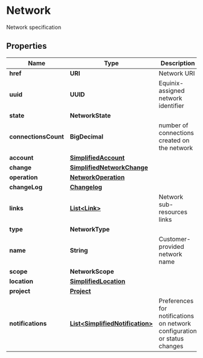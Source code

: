 

# Network

Network specification

## Properties

| Name | Type | Description | Notes |
|------------ | ------------- | ------------- | -------------|
|**href** | **URI** | Network URI |  [readonly] |
|**uuid** | **UUID** | Equinix-assigned network identifier |  |
|**state** | **NetworkState** |  |  |
|**connectionsCount** | **BigDecimal** | number of connections created on the network |  [optional] |
|**account** | [**SimplifiedAccount**](SimplifiedAccount.md) |  |  [optional] |
|**change** | [**SimplifiedNetworkChange**](SimplifiedNetworkChange.md) |  |  [optional] |
|**operation** | [**NetworkOperation**](NetworkOperation.md) |  |  [optional] |
|**changeLog** | [**Changelog**](Changelog.md) |  |  |
|**links** | [**List&lt;Link&gt;**](Link.md) | Network sub-resources links |  [optional] [readonly] |
|**type** | **NetworkType** |  |  |
|**name** | **String** | Customer-provided network name |  |
|**scope** | **NetworkScope** |  |  |
|**location** | [**SimplifiedLocation**](SimplifiedLocation.md) |  |  [optional] |
|**project** | [**Project**](Project.md) |  |  [optional] |
|**notifications** | [**List&lt;SimplifiedNotification&gt;**](SimplifiedNotification.md) | Preferences for notifications on network configuration or status changes |  |



